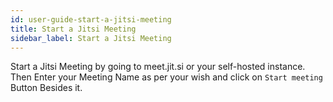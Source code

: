 ```yaml
---
id: user-guide-start-a-jitsi-meeting
title: Start a Jitsi Meeting
sidebar_label: Start a Jitsi Meeting
---
```


Start a Jitsi Meeting by going to meet.jit.si or your self-hosted instance. Then Enter your Meeting Name as per your wish and click on `Start meeting` Button Besides it.
